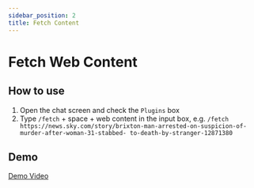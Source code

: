 ```yaml
---
sidebar_position: 2
title: Fetch Content
---
```


# Fetch Web Content

## How to use

1. Open the chat screen and check the `Plugins` box
2. Type `/fetch` + space + web content in the input box, e.g. `/fetch https://news.sky.com/story/brixton-man-arrested-on-suspicion-of-murder-after-woman-31-stabbed- to-death-by-stranger-12871380`

## Demo

[Demo Video](../assets/fetch.mp4)
